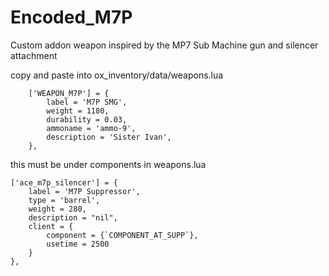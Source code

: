 # Encoded_M7P
Custom addon weapon inspired by the MP7 Sub Machine gun and silencer attachment


copy and paste into ox_inventory/data/weapons.lua

		['WEAPON_M7P'] = {
			label = 'M7P SMG',
			weight = 1180,
			durability = 0.03,
			ammoname = 'ammo-9',
			description = 'Sister Ivan',
		},

this must be under components in weapons.lua

	['ace_m7p_silencer'] = {
		label = 'M7P Suppressor',
		type = 'barrel',
		weight = 280,
		description = "nil",
		client = {
			component = {`COMPONENT_AT_SUPP`},
			usetime = 2500
		}
	},
